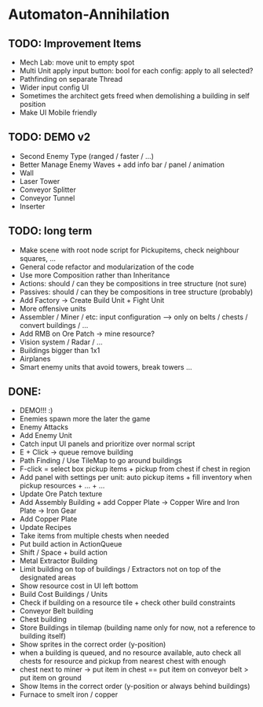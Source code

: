 # Automaton-Annihilation

## TODO: Improvement Items
 - Mech Lab: move unit to empty spot
 - Multi Unit apply input button: bool for each config: apply to all selected?
 - Pathfinding on separate Thread
 - Wider input config UI
 - Sometimes the architect gets freed when demolishing a building in self position
 - Make UI Mobile friendly

## TODO: DEMO v2
 - Second Enemy Type (ranged / faster / ...)
 - Better Manage Enemy Waves + add info bar / panel / animation
 - Wall
 - Laser Tower
 - Conveyor Splitter
 - Conveyor Tunnel
 - Inserter

## TODO: long term
 - Make scene with root node script for Pickupitems, check neighbour squares, ... 
 - General code refactor and modularization of the code
 - Use more Composition rather than Inheritance
 - Actions: should / can they be compositions in tree structure (not sure)
 - Passives: should / can they be compositions in tree structure (probably)
 - Add Factory -> Create Build Unit + Fight Unit
 - More offensive units
 - Assembler / Miner / etc: input configuration --> only on belts / chests / convert buildings / ...
 - Add RMB on Ore Patch -> mine resource?
 - Vision system / Radar / ...
 - Buildings bigger than 1x1
 - Airplanes
 - Smart enemy units that avoid towers, break towers ...

## DONE:
 - DEMO!!! :)
 - Enemies spawn more the later the game
 - Enemy Attacks
 - Add Enemy Unit
 - Catch input UI panels and prioritize over normal script
 - E + Click -> queue remove building
 - Path Finding / Use TileMap to go around buildings
 - F-click = select box pickup items + pickup from chest if chest in region
 - Add panel with settings per unit: auto pickup items + fill inventory when pickup resources + ... + ...
 - Update Ore Patch texture
 - Add Assembly Building + add Copper Plate -> Copper Wire and Iron Plate -> Iron Gear
 - Add Copper Plate
 - Update Recipes
 - Take items from multiple chests when needed
 - Put build action in ActionQueue
 - Shift / Space + build action
 - Metal Extractor Building
 - Limit building on top of buildings / Extractors not on top of the designated areas
 - Show resource cost in UI left bottom
 - Build Cost Buildings / Units
 - Check if building on a resource tile + check other build constraints
 - Conveyor Belt building
 - Chest building
 - Store Buildings in tilemap (building name only for now, not a reference to building itself)
 - Show sprites in the correct order (y-position)
 - when a building is queued, and no resource available, auto check all chests for resource and pickup from nearest chest with enough
 - chest next to miner -> put item in chest == put item on conveyor belt > put item on ground
 - Show Items in the correct order (y-position or always behind buildings)
 - Furnace to smelt iron / copper
